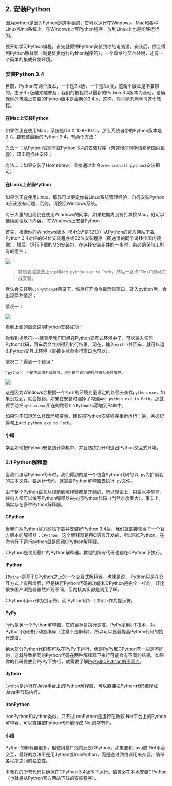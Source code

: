 ## 2. 安装Python

因为python是因为Python是跨平台的，它可以运行在Windows、Mac和各种Linux/Unix系统上。在Windows上写Python程序，放到Linux上也是能够运行的。

要开始学习Python编程，首先就得把Python安装到你的电脑里。安装后，你会得到Python解释器（就是负责运行Python程序的），一个命令行交互环境，还有一个简单的集成开发环境。

### 安装Python 3.4

目前，Python有两个版本，一个是2.x版，一个是3.x版，这两个版本是不兼容的。由于3.x版越来越普及，我们的教程将以最新的Python 3.4版本为基础。请确保你的电脑上安装的Python版本是最新的3.4.x，这样，你才能无痛学习这个教程。

#### 在Mac上安装Python

如果你正在使用Mac，系统是OS X 10.8~10.10，那么系统自带的Python版本是2.7。要安装最新的Python 3.4，有两个方法：

方法一：从Python官网下载Python 3.4的[安装程序](https://www.python.org/ftp/python/3.4.3/python-3.4.3-macosx10.6.pkg)（网速慢的同学请移步[国内镜像](http://pan.baidu.com/s/1sjqOkFF)），双击运行并安装；

方法二：如果安装了Homebrew，直接通过命令`brew install python3`安装即可。

#### 在Linux上安装Python

如果你正在使用Linux，那我可以假定你有Linux系统管理经验，自行安装Python 3应该没有问题，否则，请换回Windows系统。

对于大量的目前仍在使用Windows的同学，如果短期内没有打算换Mac，就可以继续阅读以下内容。
在Windows上安装Python

首先，根据你的Windows版本（64位还是32位）从Python的官方网站下载Python 3.4对应的64位安装程序或32位安装程序（网速慢的同学请移步国内镜像），然后，运行下载的MSI安装包，在选择安装组件的一步时，务必确保勾上所有的组件：

![](http://www.liaoxuefeng.com/files/attachments/001431612078564e5dc4bee907b431fab2a84c2d7f5ec58000/l)

> 特别要注意选上`pip`和`Add python.exe to Path`，然后一路点“Next”即可完成安装。

默认会安装到`C:\Python34`目录下，然后打开命令提示符窗口，敲入python后，会出现两种情况：

情况一：

![](http://www.liaoxuefeng.com/files/attachments/001431613477357e71350e432924cbabc21d4ae94e8603e000/l)

看到上面的画面说明Python安装成功！

你看到提示符`>>>`就表示我们已经在Python交互式环境中了，可以输入任何Python代码，回车后会立刻得到执行结果。现在，输入`exit()`并回车，就可以退出Python交互式环境（直接关掉命令行窗口也可以）。

情况二：得到一个错误：

```
‘python’ 不是内部或外部命令，也不是可运行的程序或批处理文件。
```

![](http://www.liaoxuefeng.com/files/attachments/0014316134386603bb81ad8c3184d49a83fde9720c4ad31000/l)

这是因为Windows会根据一个`Path`的环境变量设定的路径去查找`python.exe`，如果没找到，就会报错。如果在安装时漏掉了勾选`Add python.exe to Path`，那就要手动把`python.exe`所在的路径`C:\Python34`添加到Path中。

如果你不知道怎么修改环境变量，建议把Python安装程序重新运行一遍，务必记得勾上`Add python.exe to Path`。

#### 小结

学会如何把Python安装到计算机中，并且熟练打开和退出Python交互式环境。

### 2.1 Python解释器

当我们编写Python代码时，我们得到的是一个包含Python代码的以`.py`为扩展名的文本文件。要运行代码，就需要Python解释器去执行`.py`文件。

由于整个Python语言从规范到解释器都是开源的，所以理论上，只要水平够高，任何人都可以编写Python解释器来执行Python代码（当然难度很大）。事实上，确实存在多种Python解释器。

#### CPython

当我们从Python官方网站下载并安装好Python 3.4后，我们就直接获得了一个官方版本的解释器：`CPython`。这个解释器是用C语言开发的，所以叫CPython。在命令行下运行python就是启动CPython解释器。

CPython是使用最广的Python解释器。教程的所有代码也都在CPython下执行。

#### IPython

`IPython`是基于CPython之上的一个交互式解释器，也就是说，IPython只是在交互方式上有所增强，但是执行Python代码的功能和CPython是完全一样的。好比很多国产浏览器虽然外观不同，但内核其实都是调用了IE。

CPython用`>>>`作为提示符，而IPython用`In [序号]:`作为提示符。

#### PyPy

`PyPy`是另一个Python解释器，它的目标是执行速度。PyPy采用JIT技术，对Python代码进行动态编译（注意不是解释），所以可以显著提高Python代码的执行速度。

绝大部分Python代码都可以在PyPy下运行，但是PyPy和CPython有一些是不同的，这就导致相同的Python代码在两种解释器下执行可能会有不同的结果。如果你的代码要放到PyPy下执行，就需要了解[PyPy和CPython的不同点](http://pypy.readthedocs.org/en/latest/cpython_differences.html)。

#### Jython

`Jython`是运行在Java平台上的Python解释器，可以直接把Python代码编译成Java字节码执行。

#### IronPython

IronPython和Jython类似，只不过IronPython是运行在微软.Net平台上的Python解释器，可以直接把Python代码编译成.Net的字节码。

#### 小结

Python的解释器很多，但使用最广泛的还是CPython。如果要和Java或.Net平台交互，最好的办法不是用Jython或IronPython，而是通过网络调用来交互，确保各程序之间的独立性。

本教程的所有代码只确保在CPython 3.4版本下运行。请务必在本地安装CPython（也就是从Python官方网站下载的安装程序）。

